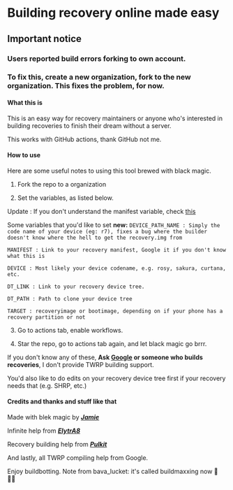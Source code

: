 # Building recovery online made easy #

## Important notice ##
### Users reported build errors forking to own account. ###
### To fix this, create a new organization, fork to the new organization. This fixes the problem, for now.

#### What this is ####

This is an easy way for recovery maintainers or anyone who's interested in building recoveries to finish their dream without a server.

This works with GitHub actions, thank GitHub not me.

#### How to use ####

Here are some useful notes to using this tool brewed with black magic.

1. Fork the repo to a organization

2. Set the variables, as listed below.

Update : If you don't understand the manifest variable, check [this](https://github.com/Area69Lab/Recovery-builder/blob/master/guide.md)

Some variables that you'd like to set
**new:** ```DEVICE_PATH_NAME : Simply the code name of your device (eg: r7), fixes a bug where the builder doesn't know where the hell to get the recovery.img from```

```MANIFEST : Link to your recovery manifest, Google it if you don't know what this is```

```DEVICE : Most likely your device codename, e.g. rosy, sakura, curtana, etc.```

```DT_LINK : Link to your recovery device tree.```

```DT_PATH : Path to clone your device tree ```

```TARGET : recoveryimage or bootimage, depending on if your phone has a recovery partition or not ```

3. Go to actions tab, enable workflows.

4. Star the repo, go to actions tab again, and let black magic go brrr.

If you don't know any of these, **Ask [Google](https://www.google.com) or someone who builds recoveries**, I don't provide TWRP building support.

You'd also like to do edits on your recovery device tree first if your recovery needs that (e.g. SHRP, etc.)

#### Credits and thanks and stuff like that ####

Made with blek magic by [***Jamie***](https://t.me/henloboi)

Infinite help from [***ElytrA8***](t.me/ElytrA8)

Recovery building help from [***Pulkit***](t.me/Pulkit077)

And lastly, all TWRP compiling help from Google.

Enjoy buildbotting.
Note from bava_lucket: it's called buildmaxxing now 🤫 🧏‍♂️ 
